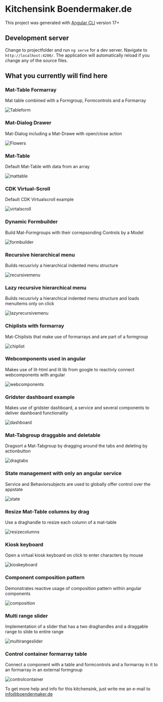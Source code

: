 # Kitchensink Boendermaker.de

This project was generated with [Angular CLI](https://github.com/angular/angular-cli) version 17+

## Development server

Change to projectfolder and run `ng serve` for a dev server. Navigate to `http://localhost:4200/`. The application will automatically reload if you change any of the source files.

## What you currently will find here


### Mat-Table Formarray
Mat table combined with a Formgroup, Formcontrols and a Formarray

![Tableform](https://www.boendermaker.de/github/formarraytable.gif?) 


### Mat-Dialog Drawer
Mat-Dialog including a Mat-Drawe with open/close action

![Flowers](https://www.boendermaker.de/github/modaldialogdrawer.gif?)


### Mat-Table
Default Mat-Table with data from an array

![mattable](https://www.boendermaker.de/github/datatable.gif)


### CDK Virtual-Scroll
Default CDK Virtualscroll example

![virtalscroll](https://www.boendermaker.de/github/cdkvirtualscroll.gif)


### Dynamic Formbuilder
Build Mat-Formgroups with their correpsonding Controls by a Model

![formbuilder](https://www.boendermaker.de/github/dyanamicformbuilder.gif)


### Recursive hierarchical menu
Builds recusrivly a hierarchical indented menu structure

![recursivemenu](https://www.boendermaker.de/github/recursivehierarchicalmenu.gif)


### Lazy recursive hierarchical menu
Builds recusrivly a hierarchical indented menu structure and loads menuitems only on click

![lazyrecursivemenu](https://www.boendermaker.de/github/lazyrecursivehierarchicalmenu.gif)


### Chiplists with formarray
Mat-Chiplists that make use of formarrays and are part of a formgroup

![chiplist](https://www.boendermaker.de/github/chiplistformarray.gif)


### Webcomponents used in angular
Makes use of lit-html and lit lib from google to reactivly connect webcomponents with angular

![webcomponents](https://www.boendermaker.de/github/webcomponents.gif)


### Gridster dashboard example
Makes use of gridster dashboard, a service and several components to deliver dashboard functionality

![dashboard](https://www.boendermaker.de/github/gridsterdashboard.gif)


### Mat-Tabgroup draggable and deletable
Dragsort a Mat-Tabgroup by dragging around the tabs and deleting by actionbutton

![dragtabs](https://www.boendermaker.de/github/dragdropdeletetabs.gif)


### State management with only an angular service
Service and Behaviorsubjects are used to globally offer control over the appstate

![state](https://www.boendermaker.de/github/statemanagementservice.gif)


### Resize Mat-Table columns by drag
Use a draghandle to resize each column of a mat-table

![resizecolumns](https://www.boendermaker.de/github/tabelresizecolumns.gif)


### Kiosk keyboard
Open a virtual kiosk keyboard on click to enter characters by mouse

![kioskeyboard](https://www.boendermaker.de/github/virtualkeyboard.gif)


### Component composition pattern
Demonstrates reactive usage of composition pattern within angular components

![composition](https://www.boendermaker.de/github/compositionpattern.gif)


### Multi range slider
Implementation of a slider that has a two draghandles and a draggable range to slide to entire range

![multirangeslider](https://www.boendermaker.de/github/multirangeslider.gif)


### Control container formarray table
Connect a component with a table and formcontrols and a formarray in it to an formarray in an external formgroup

![controlcontainer](https://www.boendermaker.de/github/controlcontainerformarraytableform.gif)


To get more help and info for this kitchensink, just write me an e-mail to info@boendermaker.de
